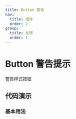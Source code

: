 ```yaml
---
title: Button 警告
nav:
  title: 组件
  order: 2
group:
  title: 反馈
  order: 1
---
```


# Button 警告提示

警告样式按钮

<!-- ## API

| 属性 | 说明     | 类型                           | 默认值 |
| ---- | -------- | ------------------------------ | ------ |
| kind | 警告类型 | 'info'/'error'/'warning'非必填 | 'info' | -->

<API src="./index.tsx"></API>

## 代码演示

### 基本用法

<code src="./demo/basic.tsx"></code>

